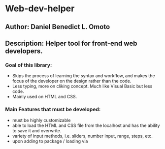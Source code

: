 # Web-dev-helper

## Author: Daniel Benedict L. Omoto
## Description: Helper tool for front-end web developers. 

### Goal of this library:
* Skips the process of learning the syntax and workflow, and makes the focus of the developer on the design rather than the code.
* Less typing, more on cliking concept. Much like Visual Basic but less code. 
* Mainly used on HTML and CSS.

### Main Features that must be developed:
* must be highly customizable
* able to load the HTML and CSS file from the localhost and has the ability to save it and overwrite.
* variety of input methods, i.e. sliders, number input, range, steps, etc.
* upon adding to package / loading via <script>, the helper must be viewable
* uses iframe to have a live preview of the changes the developer makes.

### TOOLS TO BE DEVELOPED
* Inspector Tool - upon clicking on an element, it shows on the helper the ID and CLASSES that elements has. If more than 1 element is present on that click location, it will cycle through from top to bottom.


### API DOCUMENTATION
This section is for Features of Tools that are not possible with the current technology.

### HOW TO USE
#### Subject to change
1. Load web-dev-helper on <script> or via npm(to be developed)
2. Helpe will automatically adjust the environment ( ideally )

